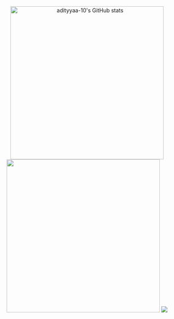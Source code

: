 <!--
**kacohead96/kacohead96** is a ✨ _special_ ✨ repository because its `README.md` (this file) appears on your GitHub profile.

Here are some ideas to get you started:

- 🔭 I’m currently working on ...
- 🌱 I’m currently learning ...
- 👯 I’m looking to collaborate on ...
- 🤔 I’m looking for help with ...
- 💬 Ask me about ...
- 📫 How to reach me: ...
- 😄 Pronouns: ...
- ⚡ Fun fact: ...
-->
<div align="center">
  <img width="400px" src="https://github-readme-stats.vercel.app/api?username=gigo96&show_icons=true&hide=&count_private=true&title_color=ef4444&text_color=ffffff&icon_color=ef4444&hide_border=true&bg_color=0d1117&show_icons=true&border_radius=0" alt="adityyaa-10's GitHub stats" />
  <img width="400px" src="https://github-readme-streak-stats.herokuapp.com/?user=gigo96&stroke=ffffff&background=0d1117&ring=ef4444&fire=ef4444&currStreakNum=ffffff&currStreakLabel=ef4444&sideNums=ffffff&sideLabels=ffffff&dates=ffffff&hide_border=true&border_radius=0" />

  <img src="https://github-readme-stats.vercel.app/api/top-langs/?username=gigo96&langs_count=6&layout=compact&title_color=ef4444&bg_color=0d1117&text_color=ffffff&hide_border=true&border_radius=0" />

<!-- [![Top Langs](https://github-readme-stats.vercel.app/api/top-langs/?username=gigo96&langs_count=6&layout=compact&theme=dark)](https://github.com/gigo96/gigo96) -->

</div>

